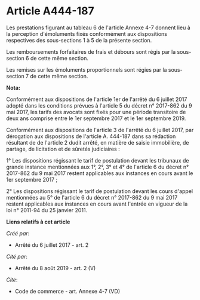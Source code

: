 # Article A444-187

Les prestations figurant au tableau 6 de l'article Annexe 4-7 donnent lieu à la perception d'émoluments fixés conformément
aux dispositions respectives des sous-sections 1 à 5 de la présente section. 

Les remboursements forfaitaires de frais et débours sont régis par la sous-section 6 de cette même section. 

Les remises sur les émoluments proportionnels sont régies par la sous-section 7 de cette même section.

**Nota:**

Conformément aux dispositions de l'article 1er de l'arrêté du 6 juillet 2017 adopté dans les conditions prévues à l'article 5
du décret n° 2017-862 du 9 mai 2017, les tarifs des avocats sont fixés pour une période transitoire de deux ans comprise
entre le 1er septembre 2017 et le 1er septembre 2019.

Conformément aux dispositions de l'article 3 de l'arrêté du 6 juillet 2017, par dérogation aux dispositions de l'article A.
444-187 dans sa rédaction résultant de de l'article 2 dudit arrêté, en matière de saisie immobilière, de partage, de
licitation et de sûretés judiciaires :

1° Les dispositions régissant le tarif de postulation devant les tribunaux de grande instance mentionnées aux 1°, 2°, 3° et
4° de l'article 6 du décret n° 2017-862 du 9 mai 2017 restent applicables aux instances en cours avant le 1er septembre
2017 ;

2° Les dispositions régissant le tarif de postulation devant les cours d'appel mentionnées au 5° de l'article 6 du décret n°
2017-862 du 9 mai 2017 restent applicables aux instances en cours avant l'entrée en vigueur de la loi n° 2011-94 du 25
janvier 2011.

**Liens relatifs à cet article**

_Créé par_:

  - Arrêté du 6 juillet 2017 - art. 2

_Cité par_:

  - Arrêté du 8 août 2019 - art. 2 (V)

_Cite_:

  - Code de commerce - art. Annexe 4-7 (VD)
